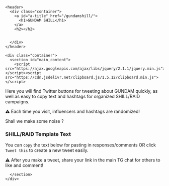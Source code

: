 <!DOCTYPE html>
<html lang="en-US">
  <head>
    <meta charset='utf-8'>
    <meta http-equiv="X-UA-Compatible" content="IE=edge">
    <meta name="viewport" content="width=device-width, initial-scale=1">
    <link rel="stylesheet" href="https://thezfg2.github.io/zfgshill/assets/css/style.css?v=c5ae9c89b610dab8ce26b21e597ecd7334a7304a">
    <!-- start custom head snippets, customize with your own _includes/head-custom.html file -->

<!-- Setup theme-color -->
<!-- start theme color meta headers -->
<meta name="theme-color" content="#151515">
<meta name="msapplication-navbutton-color" content="#151515">
<meta name="apple-mobile-web-app-status-bar-style" content="black-translucent">
<!-- end theme color meta headers -->


<!-- Setup Google Analytics -->



<!-- You can set your favicon here -->
<!-- link rel="shortcut icon" type="image/x-icon" href="/zfgshill/favicon.ico" -->

<!-- end custom head snippets -->


<!-- Begin Jekyll SEO tag v2.8.0 -->
<title>GUNDAM SHILL</title>
<meta name="generator" content="Jekyll v3.9.2" />
<meta property="og:title" content="gundamshill" />
<meta property="og:locale" content="en_US" />
<link rel="canonical" href="https://thezfg2.github.io/zfgshill/" />
<meta property="og:url" content="https://thezfg2.github.io/zfgshill/" />
<meta property="og:site_name" content="gundamshill" />
<meta property="og:type" content="website" />
<meta name="twitter:card" content="summary" />
<meta property="twitter:title" content="gundamshill" />
<script type="application/ld+json">
{"@context":"https://schema.org","@type":"WebSite","headline":"zfgshill","name":"zfgshill","url":"https://thezfg2.github.io/zfgshill/"}</script>
<!-- End Jekyll SEO tag -->



  </head>

  <body>

    <header>
      <div class="container">
        <a id="a-title" href="/gundamshill/">
          <h1>GUNDAM SHILL</h1>
        </a>
        <h2></h2>


      </div>
    </header>

    <div class="container">
      <section id="main_content">
        <script src="https://ajax.googleapis.com/ajax/libs/jquery/2.1.1/jquery.min.js"></script><script src="https://cdn.jsdelivr.net/clipboard.js/1.5.12/clipboard.min.js"></script>

<script defer="">
$(function(){
  new Clipboard('.copy-text');
});
</script>


<script defer> 


function twGetRandomHashtags(arr, num) {
  const shuffled = [...arr].sort(() => 0.5 - Math.random());

  var hashtags = shuffled.slice(0, num);
  let result = '';

 for (let i = 0; i < hashtags.length; i++) {
    result += hashtags[i] + ',';
  }

 return result.slice(0, -1);
}

function textGetRandomHashtags(arr, num) {
  const shuffled = [...arr].sort(() => 0.5 - Math.random());

  var hashtags = shuffled.slice(0, num);
  let result = '';

 for (let i = 0; i < hashtags.length; i++) {
    result += '#' + hashtags[i] + ' ';
  }

 return result.slice(0, -1);
}

function randomInfluencer(arr, num) {
  const shuffled = [...arr].sort(() => 0.5 - Math.random());

  var hashtags = shuffled.slice(0, num);
  let result = '';

 for (let i = 0; i < hashtags.length; i++) {
    result += '@' + hashtags[i] + ' ';
  }

 return result.slice(0, -1);
}


window.onload = function() {

var hashtags = ['GUNDAM', '1000xgem', 'ETH', 'x100coin', 'CryptocurrencyNews']

var influencers = ['jakegagain','adameshelton','chinapumpcn','z_Humphries','altcoindailyio','altcryptogems','altcoinpsycho','chiqshoes','ipdaman','icedknife','cryptojourneyrs','elonmusk','austinashelton','cryptosuperape','brenthewolf','cz_binance','justinsontron','cryptowizardd','watcherguru','jonerlichman','vitalikbuterin','satoshilite','apompliano','erikvoorhees','Akon','wale','delcrypto','ericcryptoman','fomonacci007','realdogen','cryptoskullx','ismeshcrypto','cryptobrass','shitc0in','chirocrypto','falldamagecrypt','crypto_bitlord7','cryptotigercall']


var shill_messages = [
   "Ser, have you seen $GUNDAM? It just launched with a fire whitepaper & epic game development with casino cooming soon. www.gundaminu.xyz",
  `@Gundaminutoken $GUNDAM is here to start the anime revolution and over the #crypto space with a fire casino game. This is going to be the next big anime token.

📊Chart: dexscreener.com/ethereum/0xD4d4634406Aa2dF9B747b3d27AB2EFaD6d418f38
🌐TG: t.me/gundaminutoken
  `,
  `Don't forget to spread the word about $GUNDAM to everyone you know, just launched, the community is rising fast & will be overtaking the anime space soon!
📊Chart: dexscreener.com/ethereum/0xD4d4634406Aa2dF9B747b3d27AB2EFaD6d418f38
🌐TG: t.me/gundaminutoken
  `,

 "@" + influencers[Math.floor(Math.random()*influencers.length)] + " bro, you know when you see something & you know it's going to be EPIC! YOU GOTTA SHARE IT WITH THE WORLD! I see $GUNDAM, and I get it! They're on the way to the moon & beyond. t.me/gundaminutoken"
  ]


var hash = window.location.hash;
if (hash) {
  var hasharray = window.location.hash.substring(1).split("/")
  // Fragment exists
  hashTID = hasharray[hasharray.length - 1]
  console.log("Tweet ID for responding is: " + hashTID);

  document.getElementById("tweetorresp").innerHTML = `⚠️ You are responding to Tweet:<br> <iframe border=0 frameborder=0 height=250 width=550
 src="https://twitframe.com/show?url=https://twitter.com/twitter/status/`+hashTID+`"></iframe>`;

} 
else {
  hashTID = '';
}

shill_messages.forEach(function(shill_msg, i){


//alert(typeof(getMultipleRandom(hashtags, 3)));

part_html = '<div id="shill' + i + '"><pre style="white-space: pre-wrap;">' + shill_msg + ' ' + textGetRandomHashtags(hashtags, 4) + '</pre></div>';
part_html += '<p><input type="button" class="copy-text btn" data-clipboard-target="#shill' + i + '" value="Copy" />';
if (hashTID) {
    part_html += '<a class="btn" href="https://twitter.com/intent/tweet?text=' + encodeURIComponent(shill_msg) + '&hashtags=' + twGetRandomHashtags(hashtags, 4) + '&in_reply_to=' + hashTID + '">Reply this</a></p>';
}
else{
    part_html += '<a class="btn" href="https://twitter.com/intent/tweet?text=' + encodeURIComponent(shill_msg) + '&hashtags=' + twGetRandomHashtags(hashtags, 4) + '&in_reply_to=' + hashTID + '">Tweet this</a></p>';
}

document.getElementById("maindiv").innerHTML += part_html;

})
};

</script>

<!--<h2 id="welcome-to-zfgs-ultimate-raiding-page">Welcome to GUNDAM’s Ultimate RAIDing Page</h2>-->

<p>Here you will find Twitter buttons for tweeting about GUNDAM quickly, as well as easy to copy text and hashtags for organized SHILL/RAID campaigns.</p>

<p>⚠️ Each time you visit, influencers and hashtags are randomized!</p>


<p>Shall we make some noise ?</p>

<h3 id="shillraid-template-text">SHILL/RAID Template Text</h3>

<p>You can <code class="language-plaintext highlighter-rouge">copy</code> the text below for pasting in responses/comments OR click <code class="language-plaintext highlighter-rouge">Tweet this</code> to create a new tweet easily.</p>

<p id="tweetorresp"></p>


<div id="maindiv">


</div>

<p>⚠️ After you make a tweet, share your link in the main TG chat for others to like and comment!</p>

      </section>
    </div>
  </body>
</html>
